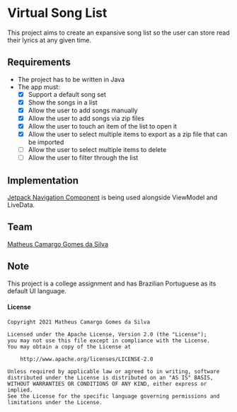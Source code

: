 # Virtual Song List
This project aims to create an expansive song list so the user can store read their lyrics at any given time.

## Requirements
- The project has to be written in Java
- The app must:
  * [x]  Support a default song set
  * [x]  Show the songs in a list
  * [x]  Allow the user to add songs manually
  * [x]  Allow the user to add songs via zip files
  * [x]  Allow the user to touch an item of the list to open it
  * [x]  Allow the user to select multiple items to export as a zip file that can be imported
  * [ ]  Allow the user to select multiple items to delete
  * [ ]  Allow the user to filter through the list

## Implementation
[Jetpack Navigation Component](https://developer.android.com/guide/navigation) is being used alongside ViewModel and LiveData.

## Team
[Matheus Camargo Gomes da Silva](https://github.com/Kamarugo-san)

## Note
This project is a college assignment and has Brazilian Portuguese as its default UI language.

#### License
```
Copyright 2021 Matheus Camargo Gomes da Silva

Licensed under the Apache License, Version 2.0 (the "License");
you may not use this file except in compliance with the License.
You may obtain a copy of the License at

    http://www.apache.org/licenses/LICENSE-2.0

Unless required by applicable law or agreed to in writing, software
distributed under the License is distributed on an "AS IS" BASIS,
WITHOUT WARRANTIES OR CONDITIONS OF ANY KIND, either express or implied.
See the License for the specific language governing permissions and
limitations under the License.
```